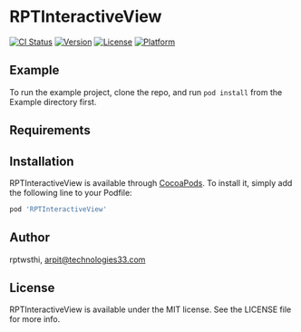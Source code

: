 # RPTInteractiveView

[![CI Status](https://img.shields.io/travis/rptwsthi/RPTInteractiveView.svg?style=flat)](https://travis-ci.org/rptwsthi/RPTInteractiveView)
[![Version](https://img.shields.io/cocoapods/v/RPTInteractiveView.svg?style=flat)](https://cocoapods.org/pods/RPTInteractiveView)
[![License](https://img.shields.io/cocoapods/l/RPTInteractiveView.svg?style=flat)](https://cocoapods.org/pods/RPTInteractiveView)
[![Platform](https://img.shields.io/cocoapods/p/RPTInteractiveView.svg?style=flat)](https://cocoapods.org/pods/RPTInteractiveView)

## Example

To run the example project, clone the repo, and run `pod install` from the Example directory first.

## Requirements

## Installation

RPTInteractiveView is available through [CocoaPods](https://cocoapods.org). To install
it, simply add the following line to your Podfile:

```ruby
pod 'RPTInteractiveView'
```

## Author

rptwsthi, arpit@technologies33.com

## License

RPTInteractiveView is available under the MIT license. See the LICENSE file for more info.
